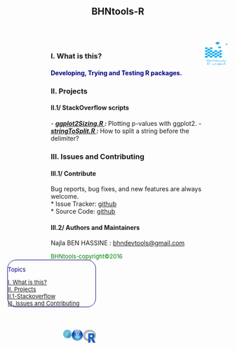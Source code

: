 <html>
<head>
  <meta charset="utf-8" />
  <title>BHNtools-R</title>
  <script type="text/javascript" src="http://code.jquery.com/jquery-latest.min.js"></script>
</head>
<header>
        <h2 style="padding-left:5px;padding-right:5px;">BHNtools-R</h2>
</header>
  <body>
    <div id="content-wrapper">
      <div class="inner clearfix">
        <section id="main-content">
        	<img src="logos/BHNtools-R-Small.png" style="width:55px; height:55px; float:right; display: inline;">
          <aside style='float:right; width:350px;'>
                <article style="aling:center;">
                <h3 id='idtitle1'>I. What is this?</h3>
                <H4 style="color:navy; align:center;">Developing, Trying and Testing R packages.</H4>
                <h3 id='idtitle2'>II. Projects</h3>
                    <h4 id='subidtitle2'>II.1/ StackOverflow scripts</h4>
                    <span><em> - <strong> <a href="https://github.com/BHNtools/BHNtools-R/blob/master/BHNtools-R-testing/src/ggplot2Sizing.R"> ggplot2Sizing.R </a> : </strong></em>Plotting p-values with ggplot2.</span>
                     <span><em> - <strong> <a href="https://github.com/BHNtools/BHNtools-R/blob/master/BHNtools-R-testing/src/stringToSplit.R"> stringToSplit.R </a> : </strong></em>How to split a string before the delimiter?</span>
                <h3 id='idtitle4'>III. Issues and Contributing</h3>
                <h4>III.1/ Contribute</h4>
                <p>Bug reports, bug fixes, and new features are always welcome.<br>
                * Issue Tracker: <a href="https://github.com/BHNtools/BHNtools-R/issues">github</a><br>
                * Source Code: <a href="https://github.com/BHNtools/BHNtools-R">github</a></p>
                <h4 id='idtitleE'>III.2/ Authors and Maintainers</h4>
                <p>Najla BEN HASSINE : <a href="MAILTO:bhndevtools@gmail.com?Subject=BHNtools-Rproject">bhndevtools@gmail.com</a></p>
                <section style="font:bold;color:green;align:center;font-size:small;">
                BHNtools-copyright©2016
                </section>
                </article>
            </aside>
            <section>
            <aside style='float:left;' >
                <div style='font:bold; color:navy; align:center; font-size:small; border: 1.5px solid; border-radius:20px; width:200px;'>
                  <p>Topics</p>
                  <a href=#idtitle1>I. What is this?</a>
                  <br>
                  <a href=#idtitle2>II. Projects</a>
                      <br>
                      <a href=#subidtitle2>II.1-Stackoverflow</a>
                  <br>
                  <a href=#idtitle4>III. Issues and Contributing</a>
                </div>
              <br>
              <br>
              <br>
              <img src="logos/Rlogo.png" style="width:30px; height:30px; float:right;  display: inline;">
              <img src="logos/Rstudiologo.png" style="width:25px; height:25px; float:right; display: inline;">
              <img src="logos/Rshinylogo.png" style="width:20px;height:20px;float:right; display: inline;">
            </aside>
            </section>
      </section>
      </div>
    </div>
  </body>
</html>